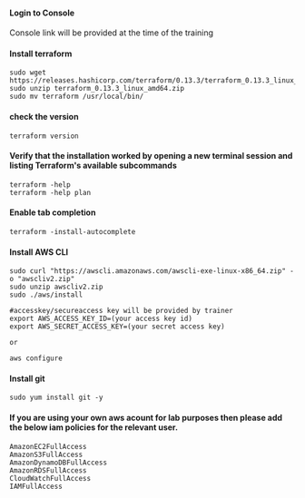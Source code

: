 #### Login to Console
Console link will be provided at the time of the training

#### Install terraform
```
sudo wget https://releases.hashicorp.com/terraform/0.13.3/terraform_0.13.3_linux_amd64.zip
sudo unzip terraform_0.13.3_linux_amd64.zip
sudo mv terraform /usr/local/bin/
```
#### check the version
```
terraform version
```
#### Verify that the installation worked by opening a new terminal session and listing Terraform's available subcommands
```
terraform -help
terraform -help plan
```
#### Enable tab completion
```
terraform -install-autocomplete
```



#### Install AWS CLI 
```
sudo curl "https://awscli.amazonaws.com/awscli-exe-linux-x86_64.zip" -o "awscliv2.zip"
sudo unzip awscliv2.zip
sudo ./aws/install
```
```
#accesskey/secureaccess key will be provided by trainer
export AWS_ACCESS_KEY_ID=(your access key id)
export AWS_SECRET_ACCESS_KEY=(your secret access key)

or

aws configure
```

#### Install git
```
sudo yum install git -y
```
#### If you are using your own aws acount for lab purposes then please add the below iam policies for the relevant user.
```
AmazonEC2FullAccess
AmazonS3FullAccess
AmazonDynamoDBFullAccess
AmazonRDSFullAccess
CloudWatchFullAccess
IAMFullAccess
```

